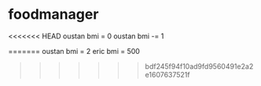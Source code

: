 # foodmanager
<<<<<<< HEAD
oustan bmi = 0
oustan bmi -= 1

=======
oustan bmi = 2
eric bmi = 500
>>>>>>> bdf245f94f10ad9fd9560491e2a2e1607637521f
